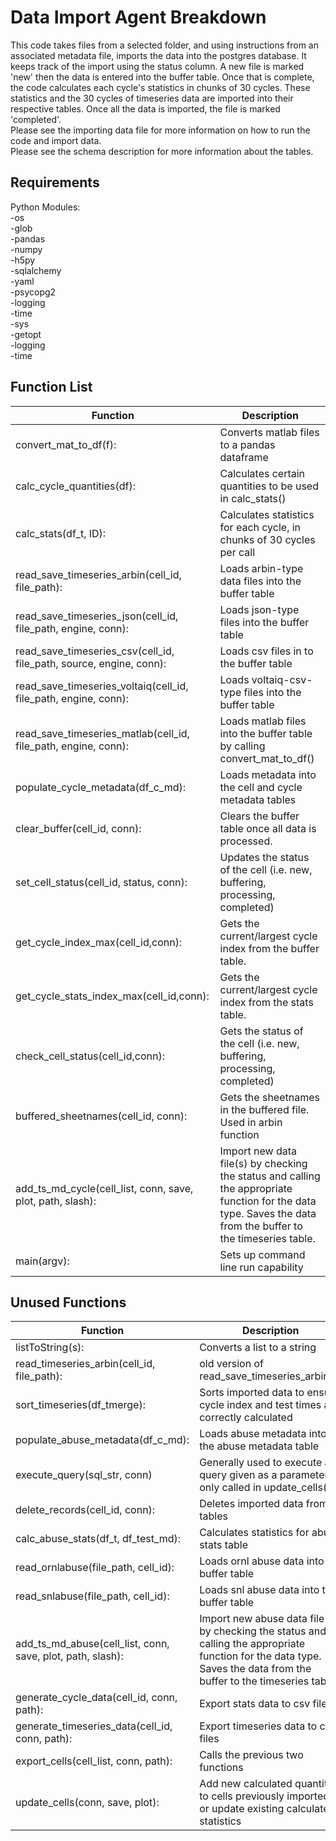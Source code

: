 # Data Import Agent Breakdown
This code takes files from a selected folder, and using instructions from an associated metadata file, imports the data into the postgres database. It keeps track of the import using the status column. A new file is marked 'new' then the data is entered into the buffer table. Once that is complete, the code calculates each cycle's statistics in chunks of 30 cycles. These statistics and the 30 cycles of timeseries data are imported into their respective tables. Once all the data is imported, the file is marked 'completed'.\
Please see the importing data file for more information on how to run the code and import data.\
Please see the schema description for more information about the tables.

## Requirements
Python Modules:\
-os\
-glob\
-pandas\
-numpy\
-h5py\
-sqlalchemy\
-yaml\
-psycopg2\
-logging\
-time\
-sys\
-getopt\
-logging\
-time

## Function List
| Function | Description |
| -------- | ----------- |
|convert_mat_to_df(f):| Converts matlab files to a pandas dataframe
|calc_cycle_quantities(df):| Calculates certain quantities to be used in calc_stats()
|calc_stats(df_t, ID):| Calculates statistics for each cycle, in chunks of 30 cycles per call
|read_save_timeseries_arbin(cell_id, file_path):| Loads arbin-type data files into the buffer table
|read_save_timeseries_json(cell_id, file_path, engine, conn):| Loads json-type files into the buffer table
|read_save_timeseries_csv(cell_id, file_path, source, engine, conn):| Loads csv files in to the buffer table
|read_save_timeseries_voltaiq(cell_id, file_path, engine, conn):| Loads voltaiq-csv-type files into the buffer table
|read_save_timeseries_matlab(cell_id, file_path, engine, conn):| Loads matlab files into the buffer table by calling convert_mat_to_df()
|populate_cycle_metadata(df_c_md):| Loads metadata into the cell and cycle metadata tables
|clear_buffer(cell_id, conn):| Clears the buffer table once all data is processed.
|set_cell_status(cell_id, status, conn):| Updates the status of the cell (i.e. new, buffering, processing, completed)
|get_cycle_index_max(cell_id,conn):| Gets the current/largest cycle index from the buffer table.
|get_cycle_stats_index_max(cell_id,conn):| Gets the current/largest cycle index from the stats table.
|check_cell_status(cell_id,conn):| Gets the status of the cell (i.e. new, buffering, processing, completed) |
|buffered_sheetnames(cell_id, conn): | Gets the sheetnames in the buffered file. Used in arbin function |
|add_ts_md_cycle(cell_list, conn, save, plot, path, slash):| Import new data file(s) by checking the status and calling the appropriate function for the data type. Saves the data from the buffer to the timeseries table.
|main(argv):| Sets up command line run capability

## Unused Functions
| Function | Description |
| -------- | ----------- |
| listToString(s): | Converts a list to a string |
| read_timeseries_arbin(cell_id, file_path): | old version of read_save_timeseries_arbin()? |
| sort_timeseries(df_tmerge): | Sorts imported data to ensure cycle index and test times are correctly calculated |
| populate_abuse_metadata(df_c_md): | Loads abuse metadata into the abuse metadata table |
| execute_query(sql_str, conn) | Generally used to execute a query given as a parameter, only called in update_cells() |
| delete_records(cell_id, conn): | Deletes imported data from tables |
| calc_abuse_stats(df_t, df_test_md): | Calculates statistics for abuse stats table |
| read_ornlabuse(file_path, cell_id): | Loads ornl abuse data into the buffer table |
| read_snlabuse(file_path, cell_id): | Loads snl abuse data into the buffer table |
| add_ts_md_abuse(cell_list, conn, save, plot, path, slash): | Import new abuse data file(s) by checking the status and calling the appropriate function for the data type. Saves the data from the buffer to the timeseries table. |
| generate_cycle_data(cell_id, conn, path): | Export stats data to csv files |
| generate_timeseries_data(cell_id, conn, path): | Export timeseries data to csv files |
| export_cells(cell_list, conn, path): | Calls the previous two functions |
| update_cells(conn, save, plot): | Add new calculated quantities to cells previously imported, or update existing calculated statistics |


```

```


```

```
